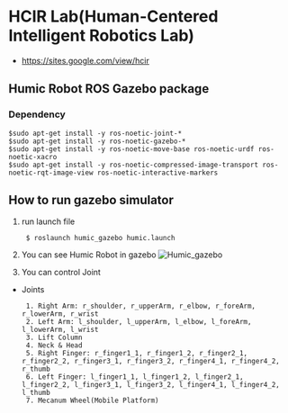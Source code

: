 # HCIR Lab(Human-Centered Intelligent Robotics Lab)
   * https://sites.google.com/view/hcir
## Humic Robot ROS Gazebo package

### Dependency
    $sudo apt-get install -y ros-noetic-joint-*
    $sudo apt-get install -y ros-noetic-gazebo-*
    $sudo apt-get install -y ros-noetic-move-base ros-noetic-urdf ros-noetic-xacro
    $sudo apt-get install -y ros-noetic-compressed-image-transport ros-noetic-rqt-image-view ros-noetic-interactive-markers
    
## How to run gazebo simulator
1. run launch file
      
        $ roslaunch humic_gazebo humic.launch

2. You can see Humic Robot in gazebo
  ![Humic_gazebo](https://user-images.githubusercontent.com/37207332/88047971-701d0a00-cb8d-11ea-8758-2aef9e656358.png)

3. You can control Joint
  * Joints
         
         1. Right Arm: r_shoulder, r_upperArm, r_elbow, r_foreArm, r_lowerArm, r_wrist
         2. Left Arm: l_shoulder, l_upperArm, l_elbow, l_foreArm, l_lowerArm, l_wrist
         3. Lift Column
         4. Neck & Head
         5. Right Finger: r_finger1_1, r_finger1_2, r_finger2_1, r_finger2_2, r_finger3_1, r_finger3_2, r_finger4_1, r_finger4_2, r_thumb
         6. Left Finger: l_finger1_1, l_finger1_2, l_finger2_1, l_finger2_2, l_finger3_1, l_finger3_2, l_finger4_1, l_finger4_2, l_thumb
         7. Mecanum Wheel(Mobile Platform)
